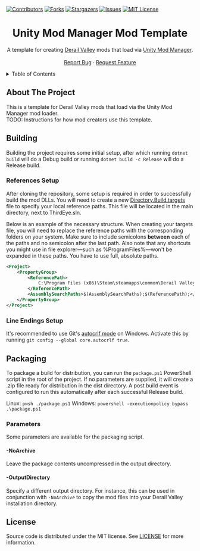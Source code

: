 [![Contributors][contributors-shield]][contributors-url]
[![Forks][forks-shield]][forks-url]
[![Stargazers][stars-shield]][stars-url]
[![Issues][issues-shield]][issues-url]
[![MIT License][license-shield]][license-url]




<!-- PROJECT TITLE -->
<div align="center">
	<h1>Unity Mod Manager Mod Template</h1>
	<p>
		A template for creating <a href="http://www.derailvalley.com/">Derail Valley</a> mods that load via <a href="https://www.nexusmods.com/site/mods/21">Unity Mod Manager</a>.
		<br />
		<br />
		<a href="https://github.com/derail-valley-modding/template-umm/issues">Report Bug</a>
		·
		<a href="https://github.com/derail-valley-modding/template-umm/issues">Request Feature</a>
	</p>
</div>




<!-- TABLE OF CONTENTS -->
<details>
	<summary>Table of Contents</summary>
	<ol>
		<li><a href="#about-the-project">About The Project</a></li>
		<li><a href="#building">Building</a></li>
		<li><a href="#packaging">Packaging</a></li>
		<li><a href="#license">License</a></li>
	</ol>
</details>




<!-- ABOUT THE PROJECT -->

## About The Project

This is a template for Derail Valley mods that load via the Unity Mod Manager mod loader.  
TODO: Instructions for how mod creators use this template.




<!-- BUILDING -->

## Building

Building the project requires some initial setup, after which running `dotnet build` will do a Debug build or running `dotnet build -c Release` will do a Release build.

### References Setup

After cloning the repository, some setup is required in order to successfully build the mod DLLs. You will need to create a new [Directory.Build.targets][references-url] file to specify your local reference paths. This file will be located in the main directory, next to ThirdEye.sln.

Below is an example of the necessary structure. When creating your targets file, you will need to replace the reference paths with the corresponding folders on your system. Make sure to include semicolons **between** each of the paths and no semicolon after the last path. Also note that any shortcuts you might use in file explorer—such as %ProgramFiles%—won't be expanded in these paths. You have to use full, absolute paths.
```xml
<Project>
	<PropertyGroup>
		<ReferencePath>
			C:\Program Files (x86)\Steam\steamapps\common\Derail Valley\DerailValley_Data\Managed\
		</ReferencePath>
		<AssemblySearchPaths>$(AssemblySearchPaths);$(ReferencePath);</AssemblySearchPaths>
	</PropertyGroup>
</Project>
```

### Line Endings Setup

It's recommended to use Git's [autocrlf mode][autocrlf-url] on Windows. Activate this by running `git config --global core.autocrlf true`.




<!-- PACKAGING -->

## Packaging

To package a build for distribution, you can run the `package.ps1` PowerShell script in the root of the project. If no parameters are supplied, it will create a .zip file ready for distribution in the dist directory. A post build event is configured to run this automatically after each successful Release build.

Linux: `pwsh ./package.ps1`
Windows: `powershell -executionpolicy bypass .\package.ps1`


### Parameters

Some parameters are available for the packaging script.

#### -NoArchive

Leave the package contents uncompressed in the output directory.

#### -OutputDirectory

Specify a different output directory.
For instance, this can be used in conjunction with `-NoArchive` to copy the mod files into your Derail Valley installation directory.




<!-- LICENSE -->

## License

Source code is distributed under the MIT license.
See [LICENSE][license-url] for more information.




<!-- MARKDOWN LINKS & IMAGES -->
<!-- https://www.markdownguide.org/basic-syntax/#reference-style-links -->

[contributors-shield]: https://img.shields.io/github/contributors/derail-valley-modding/template-umm.svg?style=for-the-badge
[contributors-url]: https://github.com/derail-valley-modding/template-umm/graphs/contributors
[forks-shield]: https://img.shields.io/github/forks/derail-valley-modding/template-umm.svg?style=for-the-badge
[forks-url]: https://github.com/derail-valley-modding/template-umm/network/members
[stars-shield]: https://img.shields.io/github/stars/derail-valley-modding/template-umm.svg?style=for-the-badge
[stars-url]: https://github.com/derail-valley-modding/template-umm/stargazers
[issues-shield]: https://img.shields.io/github/issues/derail-valley-modding/template-umm.svg?style=for-the-badge
[issues-url]: https://github.com/derail-valley-modding/template-umm/issues
[license-shield]: https://img.shields.io/github/license/derail-valley-modding/template-umm.svg?style=for-the-badge
[license-url]: https://github.com/derail-valley-modding/template-umm/blob/master/LICENSE
[references-url]: https://learn.microsoft.com/en-us/visualstudio/msbuild/customize-your-build?view=vs-2022
[autocrlf-url]: https://www.git-scm.com/book/en/v2/Customizing-Git-Git-Configuration#_formatting_and_whitespace
